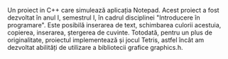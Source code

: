Un proiect in C++ care simulează aplicația Notepad. 
Acest proiect a fost dezvoltat în anul I, semestrul I, în cadrul disciplinei "Introducere în programare". Este posibilă inserarea de text, schimbarea culorii acestuia, copierea, inserarea, ștergerea de cuvinte. 
Totodată, pentru un plus de originalitate, proiectul implementează și jocul Tetris, astfel încât am dezvoltat abilități de utilizare a bibliotecii grafice graphics.h.
